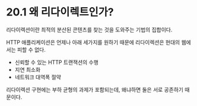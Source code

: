 # 20.1 왜 리다이렉트인가?

리다이렉션이란 최적의 분산된 콘텐츠를 찾는 것을 도와주는 기법의 집합이다.

HTTP 애플리케이션은 언제나 아래 세가지를 원하기 때문에 리다이렉션은 현대의 웹에서는 피할 수 없다.

+ 신뢰할 수 있는 HTTP 트랜잭션의 수행
+ 지연 최소화
+ 네트워크 대역폭 절약

리다이렉션 구현에는 부하 균형의 과제가 포함되는데, 왜냐하면 둘은 서로 공존하기 때문이다.

